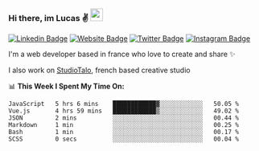 ### Hi there, im Lucas ✌️ <img src="https://media.giphy.com/media/hvRJCLFzcasrR4ia7z/giphy.gif" width="25px">
[![Linkedin Badge](https://img.shields.io/badge/-LinkedIn-0e76a8?style=flat-square&logo=Linkedin&logoColor=white)](https://www.linkedin.com/in/lucasbellier/)
[![Website Badge](https://img.shields.io/badge/Website-3b5998?style=flat-square&logo=google-chrome&logoColor=white)](https://lucasblr.fr)
[![Twitter Badge](https://img.shields.io/badge/-Twitter-00acee?style=flat-square&logo=Twitter&logoColor=white)](https://twitter.com/ImJustLucas_)
[![Instagram Badge](https://img.shields.io/badge/-Instagram-e4405f?style=flat-square&logo=Instagram&logoColor=white)](https://instagram.com/luuucas.blr/)

I'm a web developer based in france who love to create and share ✨

I also work on [StudioTalo](https://talodev.fr), french based creative studio

📊 **This Week I Spent My Time On:**
<!--START_SECTION:waka-->

```text
JavaScript   5 hrs 6 mins    ████████████▓░░░░░░░░░░░░   50.05 %
Vue.js       4 hrs 59 mins   ████████████▒░░░░░░░░░░░░   49.02 %
JSON         2 mins          ░░░░░░░░░░░░░░░░░░░░░░░░░   00.44 %
Markdown     1 min           ░░░░░░░░░░░░░░░░░░░░░░░░░   00.25 %
Bash         1 min           ░░░░░░░░░░░░░░░░░░░░░░░░░   00.17 %
SCSS         0 secs          ░░░░░░░░░░░░░░░░░░░░░░░░░   00.04 %
```

<!--END_SECTION:waka-->
